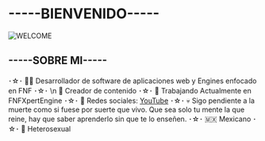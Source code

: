 # -----BIENVENIDO-----
![WELCOME](https://github.com/user-attachments/assets/11d384c5-94cc-4350-9732-53d421a6a62d)
## -----SOBRE MI-----
･☆･
👨‍💻 Desarrollador de software de aplicaciones web y Engines enfocado en FNF
･☆･ \n
🎨 Creador de contenido
･☆･
🚀 Trabajando Actualmente en FNFXpertEngine
･☆･
🔗 Redes sociales: [YouTube](https://www.youtube.com/@ImBritex)
･☆･
💀 Sigo pendiente a la muerte como si fuese por suerte que vivo. Que sea solo tu mente la que reine, hay que saber aprenderlo sin que te lo enseñen.
･☆･
🇲🇽 Mexicano
･☆･
🌈 Heterosexual
